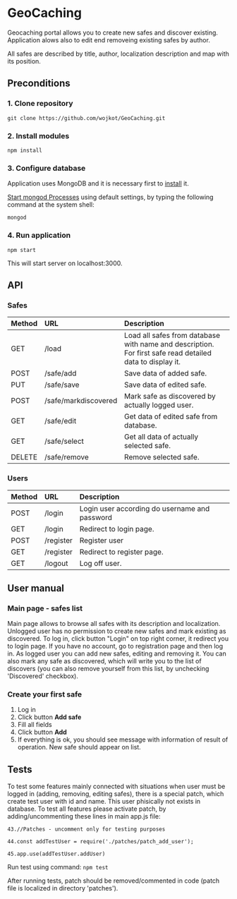 # GeoCaching
Geocaching portal allows you to create new safes and discover existing. Application alows also to edit end removeing existing safes by author.

All safes are described by title, author, localization description and map with its position.

##  **Preconditions**
### 1. Clone repository

`git clone https://github.com/wojkot/GeoCaching.git`

### 2. Install modules

`npm install`

### 3. Configure database

Application uses MongoDB and it is necessary first to [install](https://docs.mongodb.com/manual/installation/#mongodb-community-edition) it.

[Start mongod Processes](https://docs.mongodb.com/manual/tutorial/manage-mongodb-processes/) using default settings,
by typing the following command at the system shell:

`mongod`


### 4. Run application

`npm start`

This will start server on localhost:3000.

## API

### Safes
| Method       | URL            | Description   |
| :---         |     :---       | :---          |
| GET          | /load          | Load all safes from database with name and description. For first safe read detailed data to display it.    |
| POST     | /safe/add       | Save data of added safe.      |
| PUT     | /safe/save       | Save data of edited safe.      |
| POST     | /safe/markdiscovered       | Mark safe as discovered by actually logged user.      |
| GET| /safe/edit       | Get data of edited safe from database.      |
| GET| /safe/select       | Get all data of actually selected safe.      |
| DELETE| /safe/remove| Remove selected safe.      |


### Users
| Method       | URL            | Description   |
| :---         |     :---       | :---          |
| POST| /login| Login user according do username and password  |
| GET| /login       | Redirect to login page.      |
| POST| /register| Register user   |
| GET| /register| Redirect to register page.      |
| GET| /logout| Log off user.      |

## User manual

### Main page - safes list
Main page allows to browse all safes with its description and localization. Unlogged user has no permission to create new safes and mark existing as discovered. 
To log in, click button "Login" on top right corner, it redirect you to login page. If you have no account, go to registration page and then log in.
As logged user you can add new safes, editing and removing it. You can also mark any safe as discovered, which will write you to the list of discovers (you can also remove yourself from this list, by unchecking 'Discovered' checkbox).

### Create your first safe
1. Log in
2. Click button **Add safe**
3. Fill all fields
4. Click button **Add**
5. If everything is ok, you should see message with information of result of operation. New safe should appear on list.


## Tests

To test some features mainly connected with situations when user must be logged in (adding, removing, editing safes), there is a special patch, which create test user with id and name. This user phisically not exists in database. To test all features please activate patch, by adding/uncommenting these lines in main app.js file:

`43.//Patches - uncomment only for testing purposes`

`44.const addTestUser = require('./patches/patch_add_user');`

`45.app.use(addTestUser.addUser)`

Run test using command:
`npm test`

After running tests, patch should be removed/commented in code (patch file is localized in directory 'patches').

